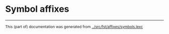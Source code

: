 
# Symbol affixes





* * *
<small>This (part of) documentation was generated from [../src/fst/affixes/symbols.lexc](http://github.com/giellalt/lang-tau/blob/main/../src/fst/affixes/symbols.lexc)</small>
